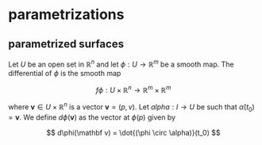 # parametrizations

## parametrized surfaces

Let $U$ be an open set in $\mathbb R^n$ and let $\phi : U \to \mathbb R^m$ be a smooth map. The differential of $\phi$ is the smooth map

$$
f\phi : U \times \mathbb R^n \to \mathbb R^m \times \mathbb R^m
$$

where $\mathbf v \in U \times \mathbb R^n$ is a vector $\mathbf v = (p, v)$. Let $alpha: I \to U$ be such that $\dot \alpha(t_0) = \mathbf v$. We define $d\phi(\mathbf v)$ as the vector at $\phi(p)$ given by

$$
d\phi(\mathbf v) = \dot{(\phi \circ \alpha)}(t_0)
$$
